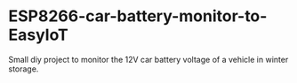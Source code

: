 # ESP8266-car-battery-monitor-to-EasyIoT
Small diy project to monitor the 12V car battery voltage of a vehicle in winter storage.

